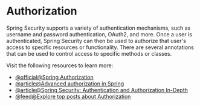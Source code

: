 # Authorization

Spring Security supports a variety of authentication mechanisms, such as username and password authentication, OAuth2, and more. Once a user is authenticated, Spring Security can then be used to authorize that user's access to specific resources or functionality. There are several annotations that can be used to control access to specific methods or classes.

Visit the following resources to learn more:

- [@official@Spring Authorization](https://docs.spring.io/spring-security/reference/servlet/authorization/index.html)
- [@article@Advanced authorization in Spring](https://docs.spring.io/spring-security/site/docs/5.2.11.RELEASE/reference/html/authorization.html)
- [@article@Spring Security: Authentication and Authorization In-Depth](https://www.marcobehler.com/guides/spring-security)
- [@feed@Explore top posts about Authorization](https://app.daily.dev/tags/authorization?ref=roadmapsh)